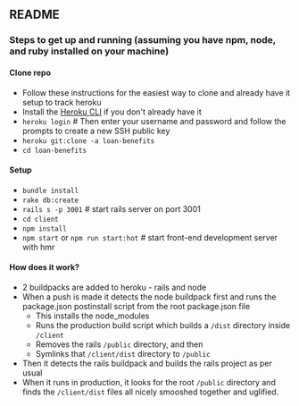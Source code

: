 ## README

### Steps to get up and running (assuming you have npm, node, and ruby installed on your machine)

#### Clone repo
- Follow these instructions for the easiest way to clone and already have it setup to track heroku
- Install the [Heroku CLI](https://devcenter.heroku.com/articles/heroku-command-line) if you don't already have it
- `heroku login` # Then enter your username and password and follow the prompts to create a new SSH public key
- `heroku git:clone -a loan-benefits`
- `cd loan-benefits`


#### Setup
- `bundle install`
- `rake db:create`
- `rails s -p 3001` # start rails server on port 3001
- `cd client`
- `npm install`
- `npm start` or `npm run start:hot` # start front-end development server with hmr

#### How does it work?
- 2 buildpacks are added to heroku - rails and node
- When a push is made it detects the node buildpack first and runs the package.json postinstall script from the root package.json file
    - This installs the node_modules
    - Runs the production build script which builds a `/dist` directory inside `/client`
    - Removes the rails `/public` directory, and then
    - Symlinks that `/client/dist` directory to `/public`
- Then it detects the rails buildpack and builds the rails project as per usual
- When it runs in production, it looks for the root `/public` directory and finds the `/client/dist` files all nicely smooshed together and uglified.

